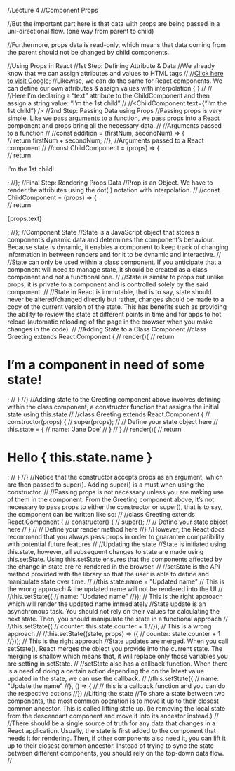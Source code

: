 //Lecture 4
//Component Props

//But the important part here is that data with props are being passed in a uni-directional flow. (one way from parent to child)

//Furthermore, props data is read-only, which means that data coming from the parent should not be changed by child components.

//Using Props in React
//1st Step: Defining Attribute & Data
//We already know that we can assign attributes and values to HTML tags
//
//<a href="www.google.com">Click here to visit Google</a>;
//Likewise, we can do the same for React components. We can define our own attributes & assign values with interpolation { }
//
//<ChildComponent someAttribute={value} anotherAttribute={value}/>
//Here I’m declaring a “text” attribute to the ChildComponent and then assign a string value: “I’m the 1st child”
//
//<ChildComponent text={“I’m the 1st child”} />
//2nd Step: Passing Data using Props
//Passing props is very simple. Like we pass arguments to a function, we pass props into a React component and props bring all the necessary data.
//
//Arguments passed to a function
//
//const addition = (firstNum, secondNum) => {  
// return firstNum + secondNum;
//};
//Arguments passed to a React component
//
//const ChildComponent = (props) => {  
// return <p>I'm the 1st child!</p>;
//};
//Final Step: Rendering Props Data
//Prop is an Object. We have to render the attributes using the dot(.) notation with interpolation.
//
//const ChildComponent = (props) => {  
// return <p>{props.text}</p>;
//};
//Component State
//State is a JavaScript object that stores a component’s dynamic data and determines the component’s behaviour. Because state is dynamic, it enables a component to keep track of changing information in between renders and for it to be dynamic and interactive.
//
//State can only be used within a class component. If you anticipate that a component will need to manage state, it should be created as a class component and not a functional one.
//
//State is similar to props but unlike props, it is private to a component and is controlled solely by the said component.
//
//State in React is immutable, that is to say, state should never be altered/changed directly but rather, changes should be made to a copy of the current version of the state. This has benefits such as providing the ability to review the state at different points in time and for apps to hot reload (automatic reloading of the page in the browser when you make changes in the code).
//
//Adding State to a Class Component
//class Greeting extends React.Component {
// render(){
// return <h1>I’m a component in need of some state!</h1>;
// }
//}
//Adding state to the Greeting component above involves defining within the class component, a constructor function that assigns the initial state using this.state
//
//class Greeting extends React.Component {
// constructor(props) {
// super(props);
// // Define your state object here
// this.state = {
// name: ‘Jane Doe’
// }
// }
// render(){
// return <h1>Hello { this.state.name }</h1>;
// }
//}
//Notice that the constructor accepts props as an argument, which are then passed to super(). Adding super() is a must when using the constructor.
//
//Passing props is not necessary unless you are making use of them in the component. From the Greeting component above, it’s not necessary to pass props to either the constructor or super(), that is to say, the component can be written like so:
//
//class Greeting extends React.Component {
// constructor() {
// super();
// // Define your state object here
// }
// // Define your render method here
//}
//However, the React docs recommend that you always pass props in order to guarantee compatibility with potential future features
//
//Updating the state
//State is initiated using this.state, however, all subsequent changes to state are made using this.setState. Using this.setState ensures that the components affected by the change in state are re-rendered in the browser.
//
//setState is the API method provided with the library so that the user is able to define and manipulate state over time.
//
//this.state.name = "Updated name" // This is the wrong approach & the updated name will not be rendered into the UI
//
//this.setState({
// name: "Updated name"
//}); // This is the right approach which will render the updated name immediately
//State update is an asynchronous task. You should not rely on their values for calculating the next state. Then, you should manipulate the state in a functional approach
//
//this.setState({
// counter: this.state.counter + 1
//}); // This is a wrong approach
//
//this.setState((state, props) => ({
// counter: state.counter + 1
//})); // This is the right approach
//State updates are merged. When you call setState(), React merges the object you provide into the current state. The merging is shallow which means that, it will replace only those variables you are setting in setState.
//
//setState also has a callback function. When there is a need of doing a certain action depending the on the latest value updated in the state, we can use the callback.
//
//this.setState({
// name: "Update the name"
//}, () => {
// // this is a callback function and you can do the respective actions
//})
//Lifting the state
//To share a state between two components, the most common operation is to move it up to their closest common ancestor. This is called lifting state up. (ie removing the local state from the descendant component and move it into its ancestor instead.)
//
//There should be a single source of truth for any data that changes in a React application. Usually, the state is first added to the component that needs it for rendering. Then, if other components also need it, you can lift it up to their closest common ancestor. Instead of trying to sync the state between different components, you should rely on the top-down data flow.
//
